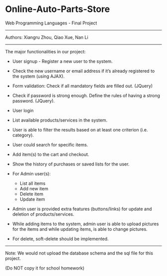 # Online-Auto-Parts-Store
Web Programming Languages - Final Project

*****************************************
Authors: Xiangru Zhou, Qiao Xue, Nan Li
*****************************************
The major functionalities in our project:

* User signup - Register a new user to the system. 
* Check the new username or email address if it’s already registered to the system (using AJAX). 
* Form validation: Check if all mandatory fields are filled out. (JQuery)
* Check if password is strong enough. Define the rules of having a strong password. (JQuery).
* User login
* List available products/services in the system. 
* User is able to filter the results based on at least one criterion (i.e. category).
* User could search for specific items.
* Add item(s) to the cart and checkout.
* Show the history of purchases or saved lists for the user.
* For Admin user(s):
    * List all items
    * Add new item
    * Delete item
    * Update item
    
* Admin user is provided extra features (buttons/links) for update and deletion of products/services.
* While adding items to the system, admin user is able to upload pictures for the items and while updating items, is able to change pictures.
* For delete, soft-delete should be implemented.

********************************************
Note: We would not upload the database schema and the sql file for this project.

(Do NOT copy it for school homework)



